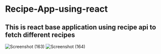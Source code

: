 # Recipe-App-using-react 
## This is react base application using recipe api to fetch different recipes
![Screenshot (163)](https://user-images.githubusercontent.com/65109464/103453651-fb382980-4d01-11eb-96fa-65407bf8a5d0.png)
![Screenshot (164)](https://user-images.githubusercontent.com/65109464/103453653-00957400-4d02-11eb-995a-407678256d97.png)
